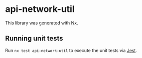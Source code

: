 # api-network-util

This library was generated with [Nx](https://nx.dev).

## Running unit tests

Run `nx test api-network-util` to execute the unit tests via [Jest](https://jestjs.io).

